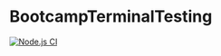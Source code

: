 # BootcampTerminalTesting 

[![Node.js CI](https://github.com/natasia97/BootcampTerminalTesting/actions/workflows/node.js.yml/badge.svg)](https://github.com/natasia97/BootcampTerminalTesting/actions/workflows/node.js.yml)

